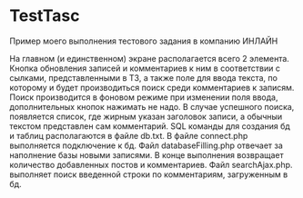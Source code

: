 
# TestTasc

Пример моего выполнения тестового задания в компанию ИНЛАЙН

На главном (и единственном) экране располагается всего 2 элемента. 
Кнопка обновления записей и комментариев к ним в соответствии 
с сылками, представленными в 
ТЗ, а также поле для ввода текста, по которому и будет производиться 
поиск среди комментариев к записям. Поиск производится в фоновом режиме при
изменении поля ввода, дополнительных кнопок нажимать не надо. В случае 
успешного поиска, появляется список, где жирным указан заголовок записи, а 
обычныи текстом представлен сам комментарий. SQL команды для создания бд и 
таблиц располагаются в файле db.txt. В файле connect.php выполняется 
подключение к бд. Файл databaseFilling.php отвечает за наполнение базы 
новыми записями. В конце выполнения возвращает количество добавленных постов
и комментариев. Файл searchAjax.php. выполняет поиск введенной строки по 
комментариям, загруженным в бд.

